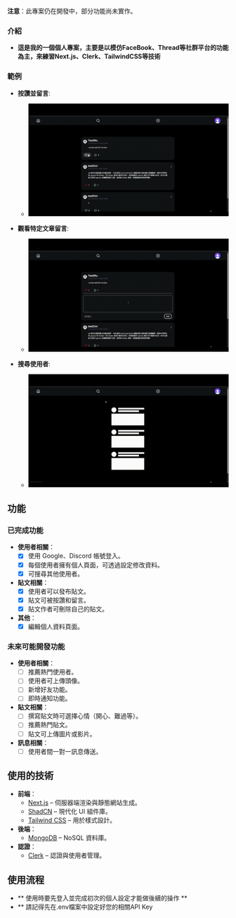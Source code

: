 **注意**：此專案仍在開發中，部分功能尚未實作。
### 介紹
- **這是我的一個個人專案，主要是以模仿FaceBook、Thread等社群平台的功能為主，來練習Next.js、Clerk、TailwindCSS等技術**

### 範例
- **按讚並留言**:
  - ![image](https://github.com/civi2375/BookFace/blob/main/public/assets/readMd/readmd1.gif?raw=true)
  
- **觀看特定文章留言**:
  - ![image](https://github.com/civi2375/BookFace/blob/main/public/assets/readMd/readmd2.gif?raw=true)
  
- **搜尋使用者**:
  - ![image](https://github.com/civi2375/BookFace/blob/main/public/assets/readMd/readmd3.gif?raw=true)

## 功能

### 已完成功能
- **使用者相關**：
  - [x] 使用 Google、Discord 帳號登入。
  - [x] 每個使用者擁有個人頁面，可透過設定修改資料。
  - [x] 可搜尋其他使用者。
- **貼文相關**：
  - [x] 使用者可以發布貼文。
  - [x] 貼文可被按讚和留言。
  - [x] 貼文作者可刪除自己的貼文。
- **其他**：
  - [x] 編輯個人資料頁面。

### 未來可能開發功能
- **使用者相關**：
  - [ ] 推薦熱門使用者。
  - [ ] 使用者可上傳頭像。
  - [ ] 新增好友功能。
  - [ ] 即時通知功能。
- **貼文相關**：
  - [ ] 撰寫貼文時可選擇心情（開心、難過等）。
  - [ ] 推薦熱門貼文。
  - [ ] 貼文可上傳圖片或影片。
    
- **訊息相關**：
  - [ ] 使用者間一對一訊息傳送。

## 使用的技術

- **前端**：
  - [Next.js](https://nextjs.org/) – 伺服器端渲染與靜態網站生成。
  - [ShadCN](https://shadcn.dev/) – 現代化 UI 組件庫。
  - [Tailwind CSS](https://tailwindcss.com/) – 用於樣式設計。
- **後端**：
  - [MongoDB](https://www.mongodb.com/) – NoSQL 資料庫。
- **認證**：
  - [Clerk](https://clerk.dev/) – 認證與使用者管理。
 
## 使用流程
- ** 使用時要先登入並完成初次的個人設定才能做後續的操作 **
- ** 請記得先在.env檔案中設定好您的相關API Key
